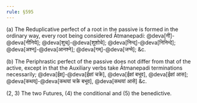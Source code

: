```yaml
---
rule: §595
---
```


(a) The Reduplicative perfect of a root in the passive is formed in the ordinary way, every root being considered Ātmanepadi: @deva[नी]-@deva[नीनिये]; @deva[शुच्]-@deva[शुशोचे]; @deva[निन्द्]-@deva[निनिन्दे]; @deva[अश्न्]-@deva[आनश्ने]; @deva[गम्]-@deva[जग्मे]; &c.

(b) The Periphrastic perfect of the passive does not differ from that of the active, except in that the Auxiliary verbs take Ātmanepadi terminations necessarily; @deva[ईक्ष्]-@deva[ईक्षां चक्रे], @deva[ईक्षां बभूव], @deva[ईक्षां आस]; @deva[कथय्]-@deva[कथयां चक्रे बभूव], @deva[कथयां आसे] &c.

(2, 3) The two Futures, (4) the conditional and (5) the benedictive.